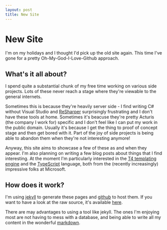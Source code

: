 ```yaml
---
layout: post
title: New Site
---
```


New Site
================

I'm on my holidays and I thought I'd pick up the old site again. This time I've gone for a pretty Oh-My-God-I-Love-Github approach.

What's it all about?
----------------

I spend quite a substantial chunk of my free time working on various side projects. Lots of these never reach a stage where they're viewable to the general internets.

Sometimes this is because they're heavily server side - I find writing C# without Visual Studio and [ReSharper](http://www.jetbrains.com/resharper/) surprisingly frustrating and I don't have these tools at home. Sometimes it's beacuse they're pretty Acturis (the company I work for) specific and I don't feel like I can put my work in the public domain. Usually it's because I get the thing to proof of concept stage and then get bored with it. Part of the joy of side projects is being able to abandon them when they're not interesting anymore!

Anyway, this site aims to showcase a few of these as and when they appear. I'm also planning on writing a few blog posts about things that I find interesting. At the moment I'm particularly interested in the [T4 templating engine](http://msdn.microsoft.com/en-us/library/bb126445.aspx) and the [TypeScript](http://www.typescriptlang.org/) language, both from the (recently increasingly) impressive folks at Microsoft.

How does it work?
----------------

I'm using [jekyll](http://jekyllrb.com/) to generate these pages and [github](https://github.com/) to host them. If you want to have a look at the raw source, it's available [here](https://github.com/richardTowers/richardtowers.github.com).

There are may advantages to using a tool like jekyll. The ones I'm enjoying most are not having to mess with a database, and being able to write all my content in the wonderful [markdown](http://daringfireball.net/projects/markdown/).
